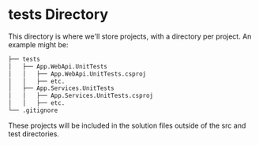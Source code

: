 # tests Directory

This directory is where we'll store projects, with a directory per project. An example might be:

```bash
├── tests
│   ├── App.WebApi.UnitTests
│   │   ├── App.WebApi.UnitTests.csproj
│   │   ├── etc.
│   ├── App.Services.UnitTests
│   │   ├── App.Services.UnitTests.csproj
│   │   ├── etc.
└── .gitignore
```

These projects will be included in the solution files outside of the src and test directories.
